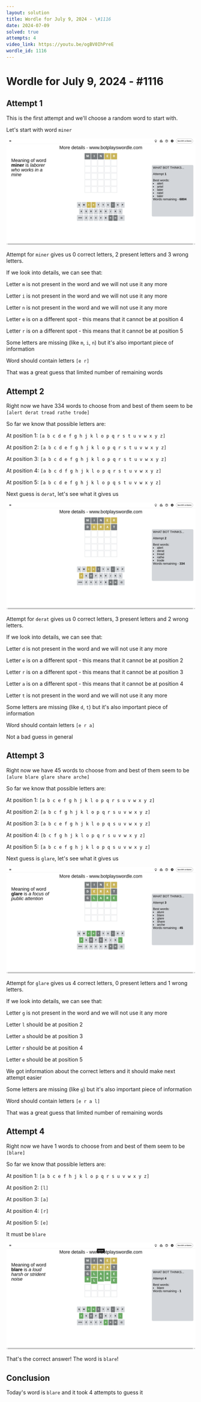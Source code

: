 ```yaml
---
layout: solution
title: Wordle for July 9, 2024 - \#1116
date: 2024-07-09
solved: true
attempts: 4
video_link: https://youtu.be/ogBV0IhPreE
wordle_id: 1116
---
```


# Wordle for July 9, 2024 - \#1116

## Attempt 1

This is the first attempt and we'll choose a random word to start with.

Let's start with word `miner`

![Attempt 1](2024-07-09/attempt-1.png)

Attempt for `miner` gives us 0 correct letters, 2 present letters and 3 wrong letters.

If we look into details, we can see that:

Letter `m` is not present in the word and we will not use it any more

Letter `i` is not present in the word and we will not use it any more

Letter `n` is not present in the word and we will not use it any more

Letter `e` is on a different spot - this means that it cannot be at position 4

Letter `r` is on a different spot - this means that it cannot be at position 5

Some letters are missing (like `m`, `i`, `n`) but it's also important piece of information

Word should contain letters `[e r]`

That was a great guess that limited number of remaining words



## Attempt 2

Right now we have 334 words to choose from and best of them seem to be `[alert derat tread rathe trode]`

So far we know that possible letters are:

At position 1: `[a b c d e f g h j k l o p q r s t u v w x y z]`

At position 2: `[a b c d e f g h j k l o p q r s t u v w x y z]`

At position 3: `[a b c d e f g h j k l o p q r s t u v w x y z]`

At position 4: `[a b c d f g h j k l o p q r s t u v w x y z]`

At position 5: `[a b c d e f g h j k l o p q s t u v w x y z]`

Next guess is `derat`, let's see what it gives us

![Attempt 2](2024-07-09/attempt-2.png)

Attempt for `derat` gives us 0 correct letters, 3 present letters and 2 wrong letters.

If we look into details, we can see that:

Letter `d` is not present in the word and we will not use it any more

Letter `e` is on a different spot - this means that it cannot be at position 2

Letter `r` is on a different spot - this means that it cannot be at position 3

Letter `a` is on a different spot - this means that it cannot be at position 4

Letter `t` is not present in the word and we will not use it any more

Some letters are missing (like `d`, `t`) but it's also important piece of information

Word should contain letters `[e r a]`

Not a bad guess in general



## Attempt 3

Right now we have 45 words to choose from and best of them seem to be `[alure blare glare share arche]`

So far we know that possible letters are:

At position 1: `[a b c e f g h j k l o p q r s u v w x y z]`

At position 2: `[a b c f g h j k l o p q r s u v w x y z]`

At position 3: `[a b c e f g h j k l o p q s u v w x y z]`

At position 4: `[b c f g h j k l o p q r s u v w x y z]`

At position 5: `[a b c e f g h j k l o p q s u v w x y z]`

Next guess is `glare`, let's see what it gives us

![Attempt 3](2024-07-09/attempt-3.png)

Attempt for `glare` gives us 4 correct letters, 0 present letters and 1 wrong letters.

If we look into details, we can see that:

Letter `g` is not present in the word and we will not use it any more

Letter `l` should be at position 2

Letter `a` should be at position 3

Letter `r` should be at position 4

Letter `e` should be at position 5

We got information about the correct letters and it should make next attempt easier

Some letters are missing (like `g`) but it's also important piece of information

Word should contain letters `[e r a l]`

That was a great guess that limited number of remaining words



## Attempt 4

Right now we have 1 words to choose from and best of them seem to be `[blare]`

So far we know that possible letters are:

At position 1: `[a b c e f h j k l o p q r s u v w x y z]`

At position 2: `[l]`

At position 3: `[a]`

At position 4: `[r]`

At position 5: `[e]`

It must be `blare`

![Attempt 4](2024-07-09/attempt-4.png)

That's the correct answer! The word is `blare`!

## Conclusion

Today's word is `blare` and it took 4 attempts to guess it

